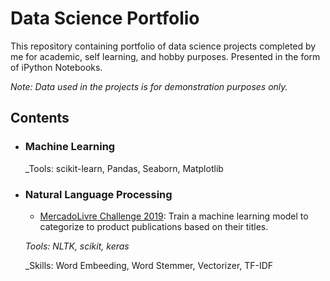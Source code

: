# Data Science Portfolio

This repository containing portfolio of data science projects completed by me for academic, self learning, and hobby purposes. Presented in the form of iPython Notebooks.

_Note: Data used in the projects is for demonstration purposes only._

## Contents

- ### Machine Learning

	_Tools: scikit-learn, Pandas, Seaborn, Matplotlib

- ### Natural Language Processing

	- [MercadoLivre Challenge 2019](https://github.com/rrpronaldo/Portfolio-Data_Science/blob/master/Portfolio_-_Mercado_Livre_Vs_1.ipynb): Train a machine learning model to categorize to product publications based on their titles.


	_Tools: NLTK, scikit, keras_
	
	_Skills: Word Embeeding, Word Stemmer, Vectorizer, TF-IDF
